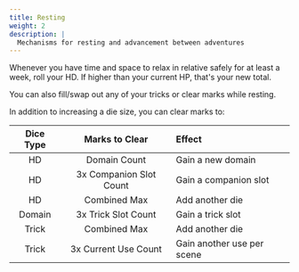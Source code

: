 ```yaml
---
title: Resting
weight: 2
description: |
  Mechanisms for resting and advancement between adventures
---
```


Whenever you have time and space to relax in relative safely for at least a week, roll your HD. If higher than your current HP, that's your new total.

You can also fill/swap out any of your tricks or clear marks while resting.

In addition to increasing a die size, you can clear marks to:

| Dice Type |     Marks to Clear      | Effect                     |
| :-------: | :---------------------: | :------------------------- |
|    HD     |      Domain Count       | Gain a new domain          |
|    HD     | 3x Companion Slot Count | Gain a companion slot      |
|    HD     |      Combined Max       | Add another die            |
|  Domain   |   3x Trick Slot Count   | Gain a trick slot          |
|   Trick   |      Combined Max       | Add another die            |
|   Trick   |  3x Current Use Count   | Gain another use per scene |